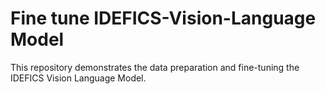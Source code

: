 # Fine tune IDEFICS-Vision-Language Model
This repository demonstrates the data preparation and fine-tuning the IDEFICS Vision Language Model.
